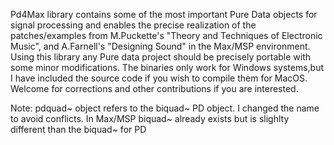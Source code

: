 Pd4Max library contains some of the most important Pure Data objects for signal processing and
enables the precise realization of the patches/examples from M.Puckette's "Theory and Techniques 
of Electronic Music", and A.Farnell's "Designing Sound" in the Max/MSP environment.
Using this library any Pure data project should be precisely portable with some minor modifications.
The binaries only work for Windows systems,but I have included the source code if you wish to compile them for MacOS.
Welcome for corrections and other contributions if you are interested.

Note: pdquad~ object refers to the biquad~ PD object. I changed the name to avoid conflicts.
In Max/MSP biquad~ already exists but is slighlty different than the biquad~ for PD


